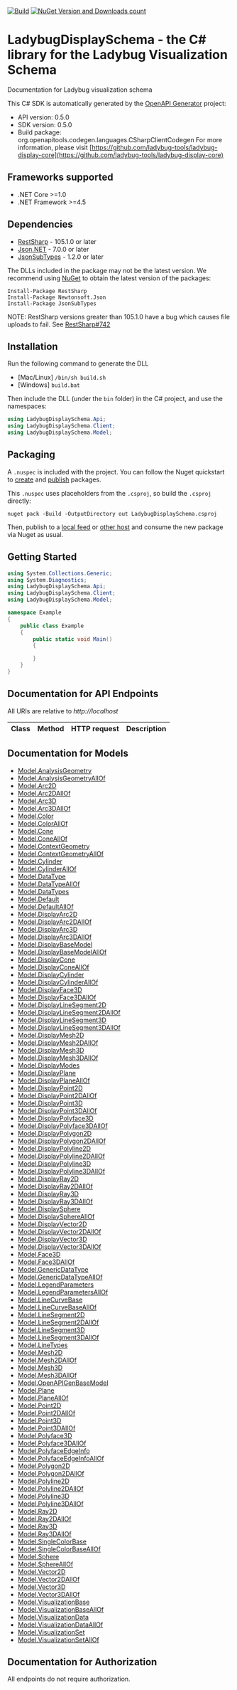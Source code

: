 [![Build](https://github.com/ladybug-tools/ladybug-display-core-dotnet/workflows/CD/badge.svg)](https://github.com/ladybug-tools/ladybug-display-core-dotnet/actions) [![NuGet Version and Downloads count](https://buildstats.info/nuget/LadybugDisplaySchema?dWidth=50)](https://www.nuget.org/packages/LadybugDisplaySchema)

# LadybugDisplaySchema - the C# library for the Ladybug Visualization Schema

Documentation for Ladybug visualization schema

This C# SDK is automatically generated by the [OpenAPI Generator](https://openapi-generator.tech) project:

- API version: 0.5.0
- SDK version: 0.5.0
- Build package: org.openapitools.codegen.languages.CSharpClientCodegen
    For more information, please visit [https://github.com/ladybug-tools/ladybug-display-core](https://github.com/ladybug-tools/ladybug-display-core)

## Frameworks supported


- .NET Core >=1.0
- .NET Framework >=4.5

## Dependencies


- [RestSharp](https://www.nuget.org/packages/RestSharp) - 105.1.0 or later
- [Json.NET](https://www.nuget.org/packages/Newtonsoft.Json/) - 7.0.0 or later
- [JsonSubTypes](https://www.nuget.org/packages/JsonSubTypes/) - 1.2.0 or later

The DLLs included in the package may not be the latest version. We recommend using [NuGet](https://docs.nuget.org/consume/installing-nuget) to obtain the latest version of the packages:

```
Install-Package RestSharp
Install-Package Newtonsoft.Json
Install-Package JsonSubTypes
```

NOTE: RestSharp versions greater than 105.1.0 have a bug which causes file uploads to fail. See [RestSharp#742](https://github.com/restsharp/RestSharp/issues/742)

## Installation

Run the following command to generate the DLL

- [Mac/Linux] `/bin/sh build.sh`
- [Windows] `build.bat`

Then include the DLL (under the `bin` folder) in the C# project, and use the namespaces:

```csharp
using LadybugDisplaySchema.Api;
using LadybugDisplaySchema.Client;
using LadybugDisplaySchema.Model;

```


## Packaging

A `.nuspec` is included with the project. You can follow the Nuget quickstart to [create](https://docs.microsoft.com/en-us/nuget/quickstart/create-and-publish-a-package#create-the-package) and [publish](https://docs.microsoft.com/en-us/nuget/quickstart/create-and-publish-a-package#publish-the-package) packages.

This `.nuspec` uses placeholders from the `.csproj`, so build the `.csproj` directly:

```
nuget pack -Build -OutputDirectory out LadybugDisplaySchema.csproj
```

Then, publish to a [local feed](https://docs.microsoft.com/en-us/nuget/hosting-packages/local-feeds) or [other host](https://docs.microsoft.com/en-us/nuget/hosting-packages/overview) and consume the new package via Nuget as usual.


## Getting Started

```csharp
using System.Collections.Generic;
using System.Diagnostics;
using LadybugDisplaySchema.Api;
using LadybugDisplaySchema.Client;
using LadybugDisplaySchema.Model;

namespace Example
{
    public class Example
    {
        public static void Main()
        {

        }
    }
}
```

## Documentation for API Endpoints

All URIs are relative to *http://localhost*

Class | Method | HTTP request | Description
------------ | ------------- | ------------- | -------------


## Documentation for Models

 - [Model.AnalysisGeometry](docs/AnalysisGeometry.md)
 - [Model.AnalysisGeometryAllOf](docs/AnalysisGeometryAllOf.md)
 - [Model.Arc2D](docs/Arc2D.md)
 - [Model.Arc2DAllOf](docs/Arc2DAllOf.md)
 - [Model.Arc3D](docs/Arc3D.md)
 - [Model.Arc3DAllOf](docs/Arc3DAllOf.md)
 - [Model.Color](docs/Color.md)
 - [Model.ColorAllOf](docs/ColorAllOf.md)
 - [Model.Cone](docs/Cone.md)
 - [Model.ConeAllOf](docs/ConeAllOf.md)
 - [Model.ContextGeometry](docs/ContextGeometry.md)
 - [Model.ContextGeometryAllOf](docs/ContextGeometryAllOf.md)
 - [Model.Cylinder](docs/Cylinder.md)
 - [Model.CylinderAllOf](docs/CylinderAllOf.md)
 - [Model.DataType](docs/DataType.md)
 - [Model.DataTypeAllOf](docs/DataTypeAllOf.md)
 - [Model.DataTypes](docs/DataTypes.md)
 - [Model.Default](docs/Default.md)
 - [Model.DefaultAllOf](docs/DefaultAllOf.md)
 - [Model.DisplayArc2D](docs/DisplayArc2D.md)
 - [Model.DisplayArc2DAllOf](docs/DisplayArc2DAllOf.md)
 - [Model.DisplayArc3D](docs/DisplayArc3D.md)
 - [Model.DisplayArc3DAllOf](docs/DisplayArc3DAllOf.md)
 - [Model.DisplayBaseModel](docs/DisplayBaseModel.md)
 - [Model.DisplayBaseModelAllOf](docs/DisplayBaseModelAllOf.md)
 - [Model.DisplayCone](docs/DisplayCone.md)
 - [Model.DisplayConeAllOf](docs/DisplayConeAllOf.md)
 - [Model.DisplayCylinder](docs/DisplayCylinder.md)
 - [Model.DisplayCylinderAllOf](docs/DisplayCylinderAllOf.md)
 - [Model.DisplayFace3D](docs/DisplayFace3D.md)
 - [Model.DisplayFace3DAllOf](docs/DisplayFace3DAllOf.md)
 - [Model.DisplayLineSegment2D](docs/DisplayLineSegment2D.md)
 - [Model.DisplayLineSegment2DAllOf](docs/DisplayLineSegment2DAllOf.md)
 - [Model.DisplayLineSegment3D](docs/DisplayLineSegment3D.md)
 - [Model.DisplayLineSegment3DAllOf](docs/DisplayLineSegment3DAllOf.md)
 - [Model.DisplayMesh2D](docs/DisplayMesh2D.md)
 - [Model.DisplayMesh2DAllOf](docs/DisplayMesh2DAllOf.md)
 - [Model.DisplayMesh3D](docs/DisplayMesh3D.md)
 - [Model.DisplayMesh3DAllOf](docs/DisplayMesh3DAllOf.md)
 - [Model.DisplayModes](docs/DisplayModes.md)
 - [Model.DisplayPlane](docs/DisplayPlane.md)
 - [Model.DisplayPlaneAllOf](docs/DisplayPlaneAllOf.md)
 - [Model.DisplayPoint2D](docs/DisplayPoint2D.md)
 - [Model.DisplayPoint2DAllOf](docs/DisplayPoint2DAllOf.md)
 - [Model.DisplayPoint3D](docs/DisplayPoint3D.md)
 - [Model.DisplayPoint3DAllOf](docs/DisplayPoint3DAllOf.md)
 - [Model.DisplayPolyface3D](docs/DisplayPolyface3D.md)
 - [Model.DisplayPolyface3DAllOf](docs/DisplayPolyface3DAllOf.md)
 - [Model.DisplayPolygon2D](docs/DisplayPolygon2D.md)
 - [Model.DisplayPolygon2DAllOf](docs/DisplayPolygon2DAllOf.md)
 - [Model.DisplayPolyline2D](docs/DisplayPolyline2D.md)
 - [Model.DisplayPolyline2DAllOf](docs/DisplayPolyline2DAllOf.md)
 - [Model.DisplayPolyline3D](docs/DisplayPolyline3D.md)
 - [Model.DisplayPolyline3DAllOf](docs/DisplayPolyline3DAllOf.md)
 - [Model.DisplayRay2D](docs/DisplayRay2D.md)
 - [Model.DisplayRay2DAllOf](docs/DisplayRay2DAllOf.md)
 - [Model.DisplayRay3D](docs/DisplayRay3D.md)
 - [Model.DisplayRay3DAllOf](docs/DisplayRay3DAllOf.md)
 - [Model.DisplaySphere](docs/DisplaySphere.md)
 - [Model.DisplaySphereAllOf](docs/DisplaySphereAllOf.md)
 - [Model.DisplayVector2D](docs/DisplayVector2D.md)
 - [Model.DisplayVector2DAllOf](docs/DisplayVector2DAllOf.md)
 - [Model.DisplayVector3D](docs/DisplayVector3D.md)
 - [Model.DisplayVector3DAllOf](docs/DisplayVector3DAllOf.md)
 - [Model.Face3D](docs/Face3D.md)
 - [Model.Face3DAllOf](docs/Face3DAllOf.md)
 - [Model.GenericDataType](docs/GenericDataType.md)
 - [Model.GenericDataTypeAllOf](docs/GenericDataTypeAllOf.md)
 - [Model.LegendParameters](docs/LegendParameters.md)
 - [Model.LegendParametersAllOf](docs/LegendParametersAllOf.md)
 - [Model.LineCurveBase](docs/LineCurveBase.md)
 - [Model.LineCurveBaseAllOf](docs/LineCurveBaseAllOf.md)
 - [Model.LineSegment2D](docs/LineSegment2D.md)
 - [Model.LineSegment2DAllOf](docs/LineSegment2DAllOf.md)
 - [Model.LineSegment3D](docs/LineSegment3D.md)
 - [Model.LineSegment3DAllOf](docs/LineSegment3DAllOf.md)
 - [Model.LineTypes](docs/LineTypes.md)
 - [Model.Mesh2D](docs/Mesh2D.md)
 - [Model.Mesh2DAllOf](docs/Mesh2DAllOf.md)
 - [Model.Mesh3D](docs/Mesh3D.md)
 - [Model.Mesh3DAllOf](docs/Mesh3DAllOf.md)
 - [Model.OpenAPIGenBaseModel](docs/OpenAPIGenBaseModel.md)
 - [Model.Plane](docs/Plane.md)
 - [Model.PlaneAllOf](docs/PlaneAllOf.md)
 - [Model.Point2D](docs/Point2D.md)
 - [Model.Point2DAllOf](docs/Point2DAllOf.md)
 - [Model.Point3D](docs/Point3D.md)
 - [Model.Point3DAllOf](docs/Point3DAllOf.md)
 - [Model.Polyface3D](docs/Polyface3D.md)
 - [Model.Polyface3DAllOf](docs/Polyface3DAllOf.md)
 - [Model.PolyfaceEdgeInfo](docs/PolyfaceEdgeInfo.md)
 - [Model.PolyfaceEdgeInfoAllOf](docs/PolyfaceEdgeInfoAllOf.md)
 - [Model.Polygon2D](docs/Polygon2D.md)
 - [Model.Polygon2DAllOf](docs/Polygon2DAllOf.md)
 - [Model.Polyline2D](docs/Polyline2D.md)
 - [Model.Polyline2DAllOf](docs/Polyline2DAllOf.md)
 - [Model.Polyline3D](docs/Polyline3D.md)
 - [Model.Polyline3DAllOf](docs/Polyline3DAllOf.md)
 - [Model.Ray2D](docs/Ray2D.md)
 - [Model.Ray2DAllOf](docs/Ray2DAllOf.md)
 - [Model.Ray3D](docs/Ray3D.md)
 - [Model.Ray3DAllOf](docs/Ray3DAllOf.md)
 - [Model.SingleColorBase](docs/SingleColorBase.md)
 - [Model.SingleColorBaseAllOf](docs/SingleColorBaseAllOf.md)
 - [Model.Sphere](docs/Sphere.md)
 - [Model.SphereAllOf](docs/SphereAllOf.md)
 - [Model.Vector2D](docs/Vector2D.md)
 - [Model.Vector2DAllOf](docs/Vector2DAllOf.md)
 - [Model.Vector3D](docs/Vector3D.md)
 - [Model.Vector3DAllOf](docs/Vector3DAllOf.md)
 - [Model.VisualizationBase](docs/VisualizationBase.md)
 - [Model.VisualizationBaseAllOf](docs/VisualizationBaseAllOf.md)
 - [Model.VisualizationData](docs/VisualizationData.md)
 - [Model.VisualizationDataAllOf](docs/VisualizationDataAllOf.md)
 - [Model.VisualizationSet](docs/VisualizationSet.md)
 - [Model.VisualizationSetAllOf](docs/VisualizationSetAllOf.md)


## Documentation for Authorization

All endpoints do not require authorization.
